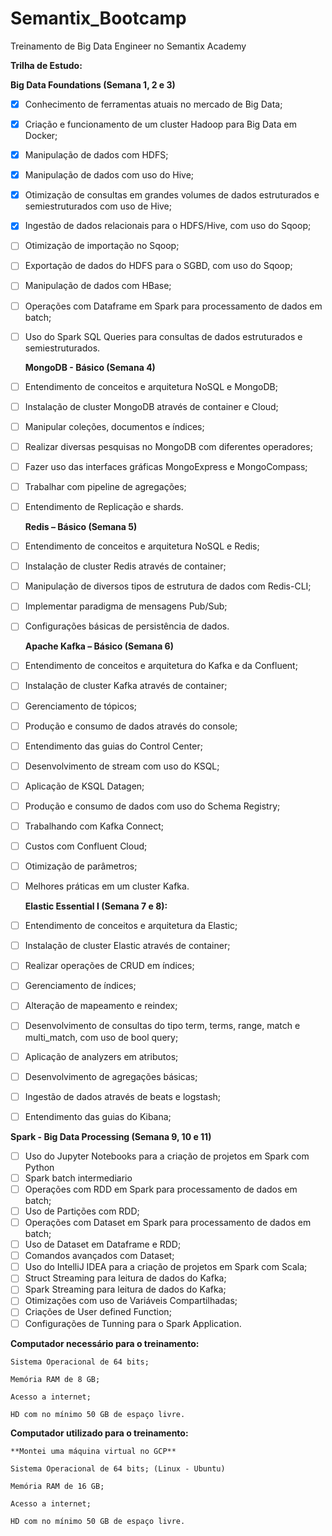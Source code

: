 # Semantix_Bootcamp
 Treinamento de Big Data Engineer no Semantix Academy






  




   **Trilha de Estudo:**

   **Big Data Foundations (Semana 1, 2 e 3)** 
  
 - [X] Conhecimento de ferramentas atuais no mercado de Big Data;
 - [X] Criação e funcionamento de um cluster Hadoop para Big Data em Docker;
 - [X] Manipulação de dados com HDFS;
 - [X] Manipulação de dados com uso do Hive;
 - [X] Otimização de consultas em grandes volumes de dados estruturados e semiestruturados com uso de Hive;
 - [X] Ingestão de dados relacionais para o HDFS/Hive, com uso do Sqoop;
 - [ ] Otimização de importação no Sqoop;
 - [ ] Exportação de dados do HDFS para o SGBD, com uso do Sqoop;
 - [ ] Manipulação de dados com HBase;
 - [ ] Operações com Dataframe em Spark para processamento de dados em batch;
 - [ ] Uso do Spark SQL Queries para consultas de dados estruturados e semiestruturados.

   **MongoDB - Básico (Semana 4)**

 - [ ] Entendimento de conceitos e arquitetura NoSQL e MongoDB;
 - [ ] Instalação de cluster MongoDB através de container e Cloud;
 - [ ] Manipular coleções, documentos e índices;
 - [ ] Realizar diversas pesquisas no MongoDB com diferentes operadores;
 - [ ] Fazer uso das interfaces gráficas MongoExpress e MongoCompass;
 - [ ] Trabalhar com pipeline de agregações;
 - [ ] Entendimento de Replicação e shards.
 
    **Redis – Básico (Semana 5)**

 - [ ] Entendimento de conceitos e arquitetura NoSQL e Redis;
 - [ ] Instalação de cluster Redis através de container;
 - [ ] Manipulação de diversos tipos de estrutura de dados com Redis-CLI;
 - [ ] Implementar paradigma de mensagens Pub/Sub;
 - [ ] Configurações básicas de persistência de dados.  

    **Apache Kafka – Básico (Semana 6)**

 - [ ] Entendimento de conceitos e arquitetura do Kafka e da Confluent;
 - [ ] Instalação de cluster Kafka através de container;
 - [ ] Gerenciamento de tópicos;
 - [ ] Produção e consumo de dados através do console;
 - [ ] Entendimento das guias do Control Center;
 - [ ] Desenvolvimento de stream com uso do KSQL;
 - [ ] Aplicação de KSQL Datagen;
 - [ ] Produção e consumo de dados com uso do Schema Registry;
 - [ ] Trabalhando com Kafka Connect;
 - [ ] Custos com Confluent Cloud;
 - [ ] Otimização de parâmetros;
 - [ ] Melhores práticas em um cluster Kafka.
 
    **Elastic Essential I (Semana 7 e 8):**

 - [ ] Entendimento de conceitos e arquitetura da Elastic;
 - [ ] Instalação de cluster Elastic através de container;
 - [ ] Realizar operações de CRUD em índices;
 - [ ] Gerenciamento de índices;
 - [ ] Alteração de mapeamento e reindex;
 - [ ] Desenvolvimento de consultas do tipo term, terms, range, match e multi_match, com uso de bool query;
 - [ ] Aplicação de analyzers em atributos;
 - [ ] Desenvolvimento de agregações básicas;
 - [ ] Ingestão de dados através de beats e logstash;
 - [ ] Entendimento das guias do Kibana;

 **Spark - Big Data Processing (Semana 9, 10 e 11)**

  - [ ] Uso do Jupyter Notebooks para a criação de projetos em Spark com Python
  - [ ] Spark batch intermediario
  - [ ] Operações com RDD em Spark para processamento de dados em batch;
  - [ ] Uso de Partições com RDD;
  - [ ] Operações com Dataset em Spark para processamento de dados em batch;
  - [ ] Uso de Dataset em Dataframe e RDD;
  - [ ] Comandos avançados com Dataset;
  - [ ] Uso do IntelliJ IDEA para a criação de projetos em Spark com Scala;
  - [ ] Struct Streaming para leitura de dados do Kafka;
  - [ ] Spark Streaming para leitura de dados do Kafka;
  - [ ] Otimizações com uso de Variáveis Compartilhadas;
  - [ ] Criações de User defined Function;
  - [ ] Configurações de Tunning para o Spark Application.

  **Computador necessário para o treinamento:**

    Sistema Operacional de 64 bits;

    Memória RAM de 8 GB;

    Acesso a internet;

    HD com no mínimo 50 GB de espaço livre.

**Computador utilizado para o treinamento:**

    **Montei uma máquina virtual no GCP**

    Sistema Operacional de 64 bits; (Linux - Ubuntu) 

    Memória RAM de 16 GB; 

    Acesso a internet;

    HD com no mínimo 50 GB de espaço livre.